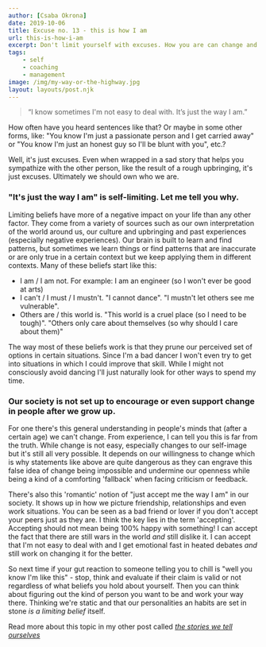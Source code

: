 ```yaml
---
author: [Csaba Okrona]
date: 2019-10-06
title: Excuse no. 13 - this is how I am
url: this-is-how-i-am
excerpt: Don't limit yourself with excuses. How you are can change and it is completely up to you.
tags:
    - self
    - coaching
    - management
image: /img/my-way-or-the-highway.jpg
layout: layouts/post.njk
---
```


> “I know sometimes I'm not easy to deal with. It’s just the way I am.”

How often have you heard sentences like that? Or maybe in some other forms, like:
"You know I'm just a passionate person and I get carried away" or "You know I'm just an honest guy so I'll be blunt with you", etc.?

Well, it's just excuses. Even when wrapped in a sad story that helps you sympathize with the other person, like the result of a rough upbringing, it's just excuses. Ultimately we should own who we are.

### "It's just the way I am" is self-limiting. Let me tell you why.

Limiting beliefs have more of a negative impact on your life than any other factor. They come from a variety of sources such as our own interpretation of the world around us, our culture and upbringing and past experiences (especially negative experiences). Our brain is built to learn and find patterns, but sometimes we learn things or find patterns that are inaccurate or are only true in a certain context but we keep applying them in different contexts. Many of these beliefs start like this:

-   I am / I am not. For example: I am an engineer (so I won't ever be good at arts)
-   I can't / I must / I mustn't. "I cannot dance". "I mustn't let others see me vulnerable".
-   Others are / this world is. "This world is a cruel place (so I need to be tough)". "Others only care about themselves (so why should I care about them)"

The way most of these beliefs work is that they prune our perceived set of options in certain situations. Since I'm a bad dancer I won't even try to get into situations in which I could improve that skill. While I might not consciously avoid dancing I'll just naturally look for other ways to spend my time.

### Our society is not set up to encourage or even support change in people after we grow up.

For one there's this general understanding in people's minds that (after a certain age) we can't change. From experience, I can tell you this is far from the truth. While change is not easy, especially changes to our self-image but it's still all very possible. It depends on our willingness to change which is why statements like above are quite dangerous as they can engrave this false idea of change being impossible and undermine our openness while being a kind of a comforting 'fallback' when facing criticism or feedback.

There's also this 'romantic' notion of "just accept me the way I am" in our society. It shows up in how we picture friendship, relationships and even work situations. You can be seen as a bad friend or lover if you don't accept your peers just as they are. I think the key lies in the term 'accepting'. Accepting should not mean being 100% happy with something! I can accept the fact that there are still wars in the world _and_ still dislike it. I can accept that I'm not easy to deal with and I get emotional fast in heated debates _and_ still work on changing it for the better.

So next time if your gut reaction to someone telling you to chill is "well you know I'm like this" - stop, think and evaluate if their claim is valid or not regardless of what beliefs you hold about yourself. Then you can think about figuring out the kind of person you want to be and work your way there. Thinking we're static and that our personalities an habits are set in stone _is a limiting belief_ itself.

Read more about this topic in my other post called [_the stories we tell ourselves_](/stories-we-tell-ourselves/)
